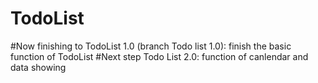 # TodoList
#Now finishing to TodoList 1.0 (branch Todo list 1.0): finish the basic function of TodoList
#Next step Todo List 2.0: function of canlendar and data showing 
